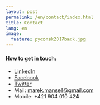 ```yaml
---
layout: post
permalink: /en/contact/index.html
title: Contact
lang: en
image:
  feature: pyconsk2017back.jpg
---
```


#### How to get in touch:
* [LinkedIn](https://www.linkedin.com/in/marekmansell)
* [Facebook](http://facebook.com/marekmansell)
* [Twitter](http://twitter.com/marekmansell)
* Mail: marek.mansell@gmail.com
* Mobile: +421 904 010 424
